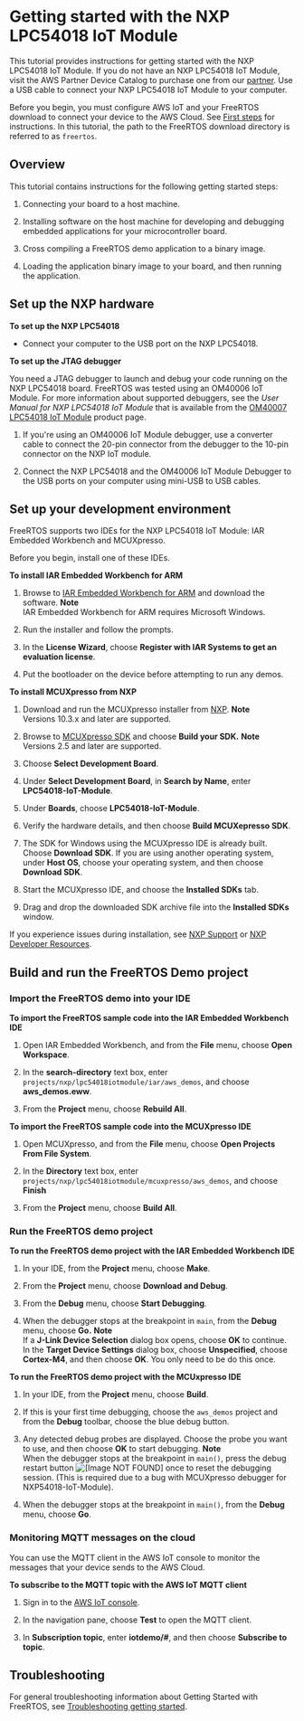 # Getting started with the NXP LPC54018 IoT Module<a name="getting_started_nxp"></a>

This tutorial provides instructions for getting started with the NXP LPC54018 IoT Module\. If you do not have an NXP LPC54018 IoT Module, visit the AWS Partner Device Catalog to purchase one from our [partner](https://devices.amazonaws.com/detail/a3G0L00000AANtAUAX/LPC54018-IoT-Solution)\. Use a USB cable to connect your NXP LPC54018 IoT Module to your computer\.

Before you begin, you must configure AWS IoT and your FreeRTOS download to connect your device to the AWS Cloud\. See [First steps](freertos-prereqs.md) for instructions\. In this tutorial, the path to the FreeRTOS download directory is referred to as `freertos`\.

## Overview<a name="w15aac13c27c35b7"></a>

This tutorial contains instructions for the following getting started steps:

1. Connecting your board to a host machine\.

1. Installing software on the host machine for developing and debugging embedded applications for your microcontroller board\.

1. Cross compiling a FreeRTOS demo application to a binary image\.

1. Loading the application binary image to your board, and then running the application\.

## Set up the NXP hardware<a name="nxp-setup-hardware"></a>

**To set up the NXP LPC54018**
+ Connect your computer to the USB port on the NXP LPC54018\.

**To set up the JTAG debugger**

You need a JTAG debugger to launch and debug your code running on the NXP LPC54018 board\. FreeRTOS was tested using an OM40006 IoT Module\. For more information about supported debuggers, see the *User Manual for NXP LPC54018 IoT Module* that is available from the [ OM40007 LPC54018 IoT Module](https://www.nxp.com/products/processors-and-microcontrollers/arm-microcontrollers/general-purpose-mcus/lpc54018-iot-module-for-the-lpc540xx-family-of-mcus:OM40007) product page\. 

1. If you're using an OM40006 IoT Module debugger, use a converter cable to connect the 20\-pin connector from the debugger to the 10\-pin connector on the NXP IoT module\. 

1. Connect the NXP LPC54018 and the OM40006 IoT Module Debugger to the USB ports on your computer using mini\-USB to USB cables\.

## Set up your development environment<a name="setup-env_nxp"></a>

FreeRTOS supports two IDEs for the NXP LPC54018 IoT Module: IAR Embedded Workbench and MCUXpresso\.

Before you begin, install one of these IDEs\.

**To install IAR Embedded Workbench for ARM**

1. Browse to [ IAR Embedded Workbench for ARM](https://www.iar.com/iar-embedded-workbench/#!?architecture=Arm) and download the software\.
**Note**  
IAR Embedded Workbench for ARM requires Microsoft Windows\.

1. Run the installer and follow the prompts\.

1. In the **License Wizard**, choose **Register with IAR Systems to get an evaluation license**\.

1. Put the bootloader on the device before attempting to run any demos\.

**To install MCUXpresso from NXP**

1. Download and run the MCUXpresso installer from [NXP](https://www.nxp.com/support/developer-resources/software-development-tools/mcuxpresso-software-and-tools/mcuxpresso-integrated-development-environment-ide:MCUXpresso-IDE)\.
**Note**  
Versions 10\.3\.x and later are supported\.

1. Browse to [MCUXpresso SDK](https://www.nxp.com/support/developer-resources/software-development-tools/mcuxpresso-software-and-tools/mcuxpresso-software-development-kit-sdk:MCUXpresso-SDK) and choose **Build your SDK\.**
**Note**  
Versions 2\.5 and later are supported\.

1. Choose **Select Development Board**\.

1. Under **Select Development Board**, in **Search by Name**, enter **LPC54018\-IoT\-Module**\.

1. Under **Boards**, choose **LPC54018\-IoT\-Module**\.

1. Verify the hardware details, and then choose **Build MCUXepresso SDK**\.

1. The SDK for Windows using the MCUXpresso IDE is already built\. Choose **Download SDK**\. If you are using another operating system, under **Host OS**, choose your operating system, and then choose **Download SDK**\. 

1. Start the MCUXpresso IDE, and choose the **Installed SDKs** tab\.

1. Drag and drop the downloaded SDK archive file into the **Installed SDKs** window\.

If you experience issues during installation, see [NXP Support](https://www.nxp.com/support/support:SUPPORTHOME?tid=sbmenu) or [NXP Developer Resources](https://www.nxp.com/support/developer-resources:DEVELOPER_HOME)\.

## Build and run the FreeRTOS Demo project<a name="nxp-build-and-run"></a>

### Import the FreeRTOS demo into your IDE<a name="nxp-freertos-import-project"></a><a name="nxp-load-project"></a>

**To import the FreeRTOS sample code into the IAR Embedded Workbench IDE**

1. Open IAR Embedded Workbench, and from the **File** menu, choose **Open Workspace**\.

1. In the **search\-directory** text box, enter `projects/nxp/lpc54018iotmodule/iar/aws_demos`, and choose **aws\_demos\.eww**\.

1. From the **Project** menu, choose **Rebuild All**\.

**To import the FreeRTOS sample code into the MCUXpresso IDE**

1. Open MCUXpresso, and from the **File** menu, choose **Open Projects From File System**\.

1. In the **Directory** text box, enter `projects/nxp/lpc54018iotmodule/mcuxpresso/aws_demos`, and choose **Finish**

1. From the **Project** menu, choose **Build All**\.

### Run the FreeRTOS demo project<a name="nxp-run-example"></a>

**To run the FreeRTOS demo project with the IAR Embedded Workbench IDE**

1. In your IDE, from the **Project** menu, choose **Make**\.

1. From the **Project** menu, choose **Download and Debug**\.

1. From the **Debug** menu, choose **Start Debugging**\.

1. When the debugger stops at the breakpoint in `main`, from the **Debug** menu, choose **Go\.**
**Note**  
If a **J\-Link Device Selection** dialog box opens, choose **OK** to continue\. In the **Target Device Settings** dialog box, choose **Unspecified**, choose **Cortex\-M4**, and then choose **OK**\. You only need to be do this once\.

**To run the FreeRTOS demo project with the MCUxpresso IDE**

1. In your IDE, from the **Project** menu, choose **Build**\.

1. If this is your first time debugging, choose the `aws_demos` project and from the **Debug** toolbar, choose the blue debug button\.

1. Any detected debug probes are displayed\. Choose the probe you want to use, and then choose **OK** to start debugging\.
**Note**  
When the debugger stops at the breakpoint in `main()`, press the debug restart button ![\[Image NOT FOUND\]](http://docs.aws.amazon.com/freertos/latest/userguide/images/reset.png) once to reset the debugging session\. \(This is required due to a bug with MCUXpresso debugger for NXP54018\-IoT\-Module\)\.

1. When the debugger stops at the breakpoint in `main()`, from the **Debug** menu, choose **Go**\.

### Monitoring MQTT messages on the cloud<a name="w15aac13c27c35c13b7"></a>

You can use the MQTT client in the AWS IoT console to monitor the messages that your device sends to the AWS Cloud\.

**To subscribe to the MQTT topic with the AWS IoT MQTT client**

1. Sign in to the [AWS IoT console](https://console.aws.amazon.com/iotv2/)\.

1. In the navigation pane, choose **Test** to open the MQTT client\.

1. In **Subscription topic**, enter **iotdemo/\#**, and then choose **Subscribe to topic**\.

## Troubleshooting<a name="getting_started_nxp_troubleshooting"></a>

For general troubleshooting information about Getting Started with FreeRTOS, see [Troubleshooting getting started](gsg-troubleshooting.md)\.